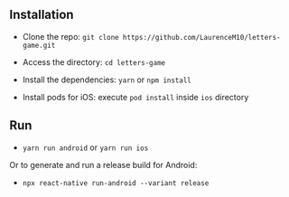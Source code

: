 ## Installation

* Clone the repo:
  `git clone https://github.com/LaurenceM10/letters-game.git`

* Access the directory:
  `cd letters-game`

* Install the dependencies:
  `yarn` or `npm install`
* Install pods for iOS: 
  execute `pod install` inside `ios` directory
    

## Run

* `yarn run android` or `yarn run ios`

Or to generate and run a release build for Android:
* `npx react-native run-android --variant release` 
